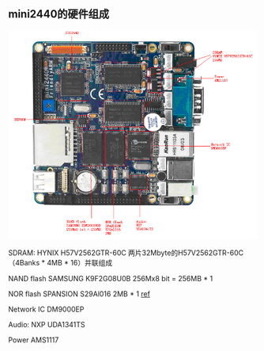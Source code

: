 mini2440的硬件组成
----
![mini2440的硬件组成](./mini2440.png)

SDRAM:
HYNIX H57V2562GTR-60C
两片32Mbyte的H57V2562GTR-60C（4Banks * 4MB * 16）并联组成

NAND flash
SAMSUNG K9F2G08U0B
256Mx8 bit = 256MB * 1

NOR flash
SPANSION S29Al016
2MB * 1
[ref](http://blog.csdn.net/yuesichiu/article/details/8267015)

Network IC
DM9000EP

Audio:
NXP UDA1341TS

Power
AMS1117



